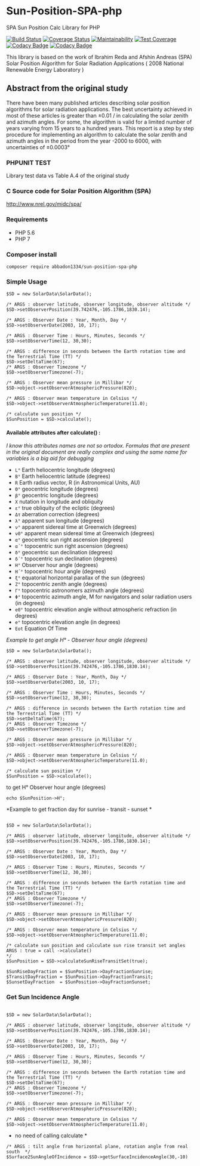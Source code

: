 # Sun-Position-SPA-php
SPA Sun Position Calc Library for PHP

[![Build Status](https://travis-ci.org/abbadon1334/sun-position-spa-php.svg?branch=master)](https://travis-ci.org/abbadon1334/sun-position-spa-php)
[![Coverage Status](https://coveralls.io/repos/github/abbadon1334/sun-position-spa-php/badge.svg?branch=upgrade-to-unit-8)](https://coveralls.io/github/abbadon1334/sun-position-spa-php?branch=upgrade-to-unit-8)
[![Maintainability](https://api.codeclimate.com/v1/badges/fe0c85053b434e296254/maintainability)](https://codeclimate.com/github/abbadon1334/sun-position-spa-php/maintainability)
[![Test Coverage](https://api.codeclimate.com/v1/badges/fe0c85053b434e296254/test_coverage)](https://codeclimate.com/github/abbadon1334/sun-position-spa-php/test_coverage)
[![Codacy Badge](https://api.codacy.com/project/badge/Grade/a3898544085a45b097a08cf01bff3131)](https://www.codacy.com/app/abbadon1334/sun-position-spa-php?utm_source=github.com&amp;utm_medium=referral&amp;utm_content=abbadon1334/sun-position-spa-php&amp;utm_campaign=Badge_Grade)
[![Codacy Badge](https://api.codacy.com/project/badge/Coverage/a3898544085a45b097a08cf01bff3131)](https://www.codacy.com/app/abbadon1334/sun-position-spa-php?utm_source=github.com&amp;utm_medium=referral&amp;utm_content=abbadon1334/sun-position-spa-php&amp;utm_campaign=Badge_Coverage)

This library is based on the work of Ibrahim Reda and Afshin Andreas
(SPA) Solar Position Algorithm for Solar Radiation Applications ( 2008 National Renewable Energy Laboratory )

## Abstract from the original study
There have been many published articles describing solar position algorithms for solar radiation
applications. The best uncertainty achieved in most of these articles is greater than ±0.01 / in
calculating the solar zenith and azimuth angles. For some, the algorithm is valid for a limited
number of years varying from 15 years to a hundred years. This report is a step by step procedure
for implementing an algorithm to calculate the solar zenith and azimuth angles in the period from
the year -2000 to 6000, with uncertainties of ±0.0003°

### PHPUNIT TEST
Library test data vs Table A.4 of the original study

### C Source code for Solar Position Algorithm (SPA) 
http://www.nrel.gov/midc/spa/

### Requirements
 - PHP 5.6
 - PHP 7

### Composer install
```
composer require abbadon1334/sun-position-spa-php
```

### Simple Usage
```
$SD = new SolarData\SolarData();

/* ARGS : observer latitude, observer longitude, observer altitude */
$SD->setObserverPosition(39.742476,-105.1786,1830.14);

/* ARGS : Observer Date : Year, Month, Day */
$SD->setObserverDate(2003, 10, 17);

/* ARGS : Observer Time : Hours, Minutes, Seconds */
$SD->setObserverTime(12, 30,30);

/* ARGS : difference in seconds between the Earth rotation time and the Terrestrial Time (TT) */
$SD->setDeltaTime(67);
/* ARGS : Observer Timezone */
$SD->setObserverTimezone(-7);

/* ARGS : Observer mean pressure in Millibar */
$SD->object->setObserverAtmosphericPressure(820);

/* ARGS : Observer mean temperature in Celsius */
$SD->object->setObserverAtmosphericTemperature(11.0);

/* calculate sun position */
$SunPosition = $SD->calculate();
```
#### Available attributes after calculate() :

*I know this attributes names are not so ortodox.*
*Formulas that are present in the original document are really complex and using the same name for variables is a big aid for debugging*

* `L°` Earth heliocentric longitude (degrees)
* `B°` Earth heliocentric latitude (degrees)
* `R` Earth radius vector, R (in Astronomical Units, AU)
* `Θ°` geocentric longitude (degrees)
* `β°` geocentric longitude (degrees)
* `X` nutation in longitude and obliquity
* `ε°` true obliquity of the ecliptic (degrees)
* `Δτ` aberration correction (degrees)
* `λ°` apparent sun longitude (degrees)
* `ν°` apparent sidereal time at Greenwich (degrees)
* `ν0°` apparent mean sidereal time at Greenwich (degrees)
* `α°` geocentric sun right ascension (degrees)
* `α´°` topocentric sun right ascension (degrees)
* `δ°` geocentric sun declination (degrees)
* `δ´°` topocentric sun declination (degrees)
* `H°` Observer hour angle (degrees)
* `H´°` topocentric hour angle (degrees)
* `ξ°` equatorial horizontal parallax of the sun (degrees)
* `Z°` topocentric zenith angle (degrees)
* `Γ°` topocentric astronomers azimuth angle (degrees)
* `Φ°` topocentric azimuth angle, M for navigators and solar radiation users (in degrees)
* `e0°` topocentric elevation angle without atmospheric refraction (in degrees)
* `e°` topocentric elevation angle (in degrees)
* `Eot` Equation Of Time

*Example to get angle H° - Observer hour angle (degrees)*
```
$SD = new SolarData\SolarData();

/* ARGS : observer latitude, observer longitude, observer altitude */
$SD->setObserverPosition(39.742476,-105.1786,1830.14);

/* ARGS : Observer Date : Year, Month, Day */
$SD->setObserverDate(2003, 10, 17);

/* ARGS : Observer Time : Hours, Minutes, Seconds */
$SD->setObserverTime(12, 30,30);

/* ARGS : difference in seconds between the Earth rotation time and the Terrestrial Time (TT) */
$SD->setDeltaTime(67);
/* ARGS : Observer Timezone */
$SD->setObserverTimezone(-7);

/* ARGS : Observer mean pressure in Millibar */
$SD->object->setObserverAtmosphericPressure(820);

/* ARGS : Observer mean temperature in Celsius */
$SD->object->setObserverAtmosphericTemperature(11.0);

/* calculate sun position */
$SunPosition = $SD->calculate();
```
to get H° Observer hour angle (degrees)
```
echo $SunPosition->H°;
```

*Example to get fraction day for sunrise - transit - sunset *
```

$SD = new SolarData\SolarData();

/* ARGS : observer latitude, observer longitude, observer altitude */
$SD->setObserverPosition(39.742476,-105.1786,1830.14);

/* ARGS : Observer Date : Year, Month, Day */
$SD->setObserverDate(2003, 10, 17);

/* ARGS : Observer Time : Hours, Minutes, Seconds */
$SD->setObserverTime(12, 30,30);

/* ARGS : difference in seconds between the Earth rotation time and the Terrestrial Time (TT) */
$SD->setDeltaTime(67);
/* ARGS : Observer Timezone */
$SD->setObserverTimezone(-7);

/* ARGS : Observer mean pressure in Millibar */
$SD->object->setObserverAtmosphericPressure(820);

/* ARGS : Observer mean temperature in Celsius */
$SD->object->setObserverAtmosphericTemperature(11.0);

/* calculate sun position and calculate sun rise transit set angles 
ARGS : true = call ->calculate()
*/
$SunPosition = $SD->calculateSunRiseTransitSet(true);

$SunRiseDayFraction = $SunPosition->DayFractionSunrise;
$TransitDayFraction = $SunPosition->DayFractionTransit;
$SunsetDayFraction  = $SunPosition->DayFractionSunset;

```
### Get Sun Incidence Angle
```

$SD = new SolarData\SolarData();

/* ARGS : observer latitude, observer longitude, observer altitude */
$SD->setObserverPosition(39.742476,-105.1786,1830.14);

/* ARGS : Observer Date : Year, Month, Day */
$SD->setObserverDate(2003, 10, 17);

/* ARGS : Observer Time : Hours, Minutes, Seconds */
$SD->setObserverTime(12, 30,30);

/* ARGS : difference in seconds between the Earth rotation time and the Terrestrial Time (TT) */
$SD->setDeltaTime(67);
/* ARGS : Observer Timezone */
$SD->setObserverTimezone(-7);

/* ARGS : Observer mean pressure in Millibar */
$SD->object->setObserverAtmosphericPressure(820);

/* ARGS : Observer mean temperature in Celsius */
$SD->object->setObserverAtmosphericTemperature(11.0);

```
* no need of calling calculate *
```
/* ARGS : tilt angle from horizontal plane, rotation angle from real south  */
$Surface2SunAngleOfIncidence = $SD->getSurfaceIncidenceAngle(30,-10)
```
